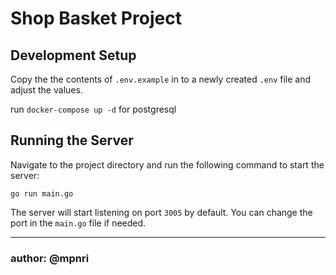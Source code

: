 # Shop Basket Project

## Development Setup

Copy the the contents of `.env.example` in to a newly created `.env` file and adjust the values.

run `docker-compose up -d` for postgresql

## Running the Server
Navigate to the project directory and run the following command to start the server:

`go run main.go`

The server will start listening on port `3005` by default. You can change the port in the `main.go` file if needed.

---
### author: @mpnri

